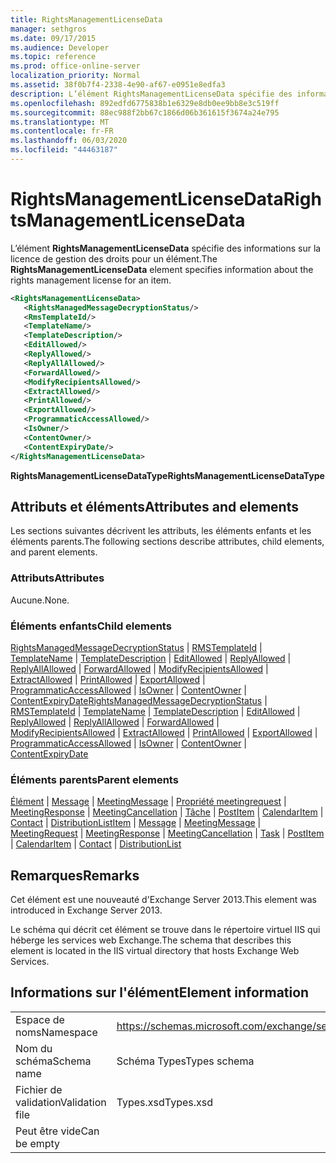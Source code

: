 ```yaml
---
title: RightsManagementLicenseData
manager: sethgros
ms.date: 09/17/2015
ms.audience: Developer
ms.topic: reference
ms.prod: office-online-server
localization_priority: Normal
ms.assetid: 38f0b7f4-2338-4e90-af67-e0951e8edfa3
description: L’élément RightsManagementLicenseData spécifie des informations sur la licence de gestion des droits pour un élément.
ms.openlocfilehash: 892edfd6775838b1e6329e8db0ee9bb8e3c519ff
ms.sourcegitcommit: 88ec988f2bb67c1866d06b361615f3674a24e795
ms.translationtype: MT
ms.contentlocale: fr-FR
ms.lasthandoff: 06/03/2020
ms.locfileid: "44463187"
---
```

# <a name="rightsmanagementlicensedata"></a><span data-ttu-id="b82f2-103">RightsManagementLicenseData</span><span class="sxs-lookup"><span data-stu-id="b82f2-103">RightsManagementLicenseData</span></span>

<span data-ttu-id="b82f2-104">L’élément **RightsManagementLicenseData** spécifie des informations sur la licence de gestion des droits pour un élément.</span><span class="sxs-lookup"><span data-stu-id="b82f2-104">The **RightsManagementLicenseData** element specifies information about the rights management license for an item.</span></span> 
  
```XML
<RightsManagementLicenseData>
   <RightsManagedMessageDecryptionStatus/>
   <RmsTemplateId/>
   <TemplateName/>
   <TemplateDescription/>
   <EditAllowed/>
   <ReplyAllowed/>
   <ReplyAllAllowed/>
   <ForwardAllowed/>
   <ModifyRecipientsAllowed/>
   <ExtractAllowed/>
   <PrintAllowed/>
   <ExportAllowed/>
   <ProgrammaticAccessAllowed/>
   <IsOwner/>
   <ContentOwner/>
   <ContentExpiryDate/>
</RightsManagementLicenseData>
```

 <span data-ttu-id="b82f2-105">**RightsManagementLicenseDataType**</span><span class="sxs-lookup"><span data-stu-id="b82f2-105">**RightsManagementLicenseDataType**</span></span>
## <a name="attributes-and-elements"></a><span data-ttu-id="b82f2-106">Attributs et éléments</span><span class="sxs-lookup"><span data-stu-id="b82f2-106">Attributes and elements</span></span>

<span data-ttu-id="b82f2-107">Les sections suivantes décrivent les attributs, les éléments enfants et les éléments parents.</span><span class="sxs-lookup"><span data-stu-id="b82f2-107">The following sections describe attributes, child elements, and parent elements.</span></span>
  
### <a name="attributes"></a><span data-ttu-id="b82f2-108">Attributs</span><span class="sxs-lookup"><span data-stu-id="b82f2-108">Attributes</span></span>

<span data-ttu-id="b82f2-109">Aucune.</span><span class="sxs-lookup"><span data-stu-id="b82f2-109">None.</span></span>
  
### <a name="child-elements"></a><span data-ttu-id="b82f2-110">Éléments enfants</span><span class="sxs-lookup"><span data-stu-id="b82f2-110">Child elements</span></span>

<span data-ttu-id="b82f2-111">[RightsManagedMessageDecryptionStatus](rightsmanagedmessagedecryptionstatus.md)  |  [RMSTemplateId](rmstemplateid.md)  |  [TemplateName](templatename.md)  |  [TemplateDescription](templatedescription.md)  |  [EditAllowed](editallowed.md)  |  [ReplyAllowed](replyallowed.md)  |  [ReplyAllAllowed](replyallallowed.md)  |  [ForwardAllowed](forwardallowed.md)  |  [ModifyRecipientsAllowed](modifyrecipientsallowed.md)  |  [ExtractAllowed](extractallowed.md)  |  [PrintAllowed](printallowed.md)  |  [ExportAllowed](exportallowed.md)  |  [ProgrammaticAccessAllowed](programmaticaccessallowed.md)  |  [IsOwner](isowner.md)  |  [ContentOwner](contentowner.md)  |  [ContentExpiryDate](contentexpirydate.md)</span><span class="sxs-lookup"><span data-stu-id="b82f2-111">[RightsManagedMessageDecryptionStatus](rightsmanagedmessagedecryptionstatus.md) | [RMSTemplateId](rmstemplateid.md) | [TemplateName](templatename.md) | [TemplateDescription](templatedescription.md) | [EditAllowed](editallowed.md) | [ReplyAllowed](replyallowed.md) | [ReplyAllAllowed](replyallallowed.md) | [ForwardAllowed](forwardallowed.md) | [ModifyRecipientsAllowed](modifyrecipientsallowed.md) | [ExtractAllowed](extractallowed.md) | [PrintAllowed](printallowed.md) | [ExportAllowed](exportallowed.md) | [ProgrammaticAccessAllowed](programmaticaccessallowed.md) | [IsOwner](isowner.md) | [ContentOwner](contentowner.md) | [ContentExpiryDate](contentexpirydate.md)</span></span>
  
### <a name="parent-elements"></a><span data-ttu-id="b82f2-112">Éléments parents</span><span class="sxs-lookup"><span data-stu-id="b82f2-112">Parent elements</span></span>

<span data-ttu-id="b82f2-113">[Élément](item.md)  |  [Message](message-ex15websvcsotherref.md)  |  [MeetingMessage](meetingmessage.md)  |  [Propriété meetingrequest](meetingrequest.md)  |  [MeetingResponse](meetingresponse.md)  |  [MeetingCancellation](meetingcancellation.md)  |  [Tâche](task.md)  |  [PostItem](postitem.md)  |  [CalendarItem](calendaritem.md)  |  [Contact](contact.md)  |  [DistributionList](distributionlist.md)</span><span class="sxs-lookup"><span data-stu-id="b82f2-113">[Item](item.md) | [Message](message-ex15websvcsotherref.md) | [MeetingMessage](meetingmessage.md) | [MeetingRequest](meetingrequest.md) | [MeetingResponse](meetingresponse.md) | [MeetingCancellation](meetingcancellation.md) | [Task](task.md) | [PostItem](postitem.md) | [CalendarItem](calendaritem.md) | [Contact](contact.md) | [DistributionList](distributionlist.md)</span></span>
  
## <a name="remarks"></a><span data-ttu-id="b82f2-114">Remarques</span><span class="sxs-lookup"><span data-stu-id="b82f2-114">Remarks</span></span>

<span data-ttu-id="b82f2-115">Cet élément est une nouveauté d'Exchange Server 2013.</span><span class="sxs-lookup"><span data-stu-id="b82f2-115">This element was introduced in Exchange Server 2013.</span></span>
  
<span data-ttu-id="b82f2-116">Le schéma qui décrit cet élément se trouve dans le répertoire virtuel IIS qui héberge les services web Exchange.</span><span class="sxs-lookup"><span data-stu-id="b82f2-116">The schema that describes this element is located in the IIS virtual directory that hosts Exchange Web Services.</span></span>
  
## <a name="element-information"></a><span data-ttu-id="b82f2-117">Informations sur l'élément</span><span class="sxs-lookup"><span data-stu-id="b82f2-117">Element information</span></span>

|||
|:-----|:-----|
|<span data-ttu-id="b82f2-118">Espace de noms</span><span class="sxs-lookup"><span data-stu-id="b82f2-118">Namespace</span></span>  <br/> |https://schemas.microsoft.com/exchange/services/2006/types  <br/> |
|<span data-ttu-id="b82f2-119">Nom du schéma</span><span class="sxs-lookup"><span data-stu-id="b82f2-119">Schema name</span></span>  <br/> |<span data-ttu-id="b82f2-120">Schéma Types</span><span class="sxs-lookup"><span data-stu-id="b82f2-120">Types schema</span></span>  <br/> |
|<span data-ttu-id="b82f2-121">Fichier de validation</span><span class="sxs-lookup"><span data-stu-id="b82f2-121">Validation file</span></span>  <br/> |<span data-ttu-id="b82f2-122">Types.xsd</span><span class="sxs-lookup"><span data-stu-id="b82f2-122">Types.xsd</span></span>  <br/> |
|<span data-ttu-id="b82f2-123">Peut être vide</span><span class="sxs-lookup"><span data-stu-id="b82f2-123">Can be empty</span></span>  <br/> ||
   

